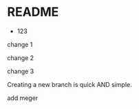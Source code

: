 # README
* 123

change 1

change 2

change 3

Creating a new branch is quick AND simple.

add meger

